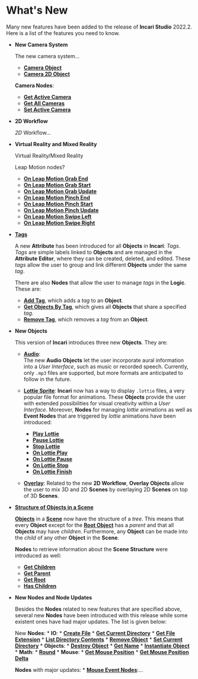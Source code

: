 # What's New

Many new features have been added to the release of **Incari Studio** 2022.2. Here is a list of the features you need to know.

* **New Camera System**

    The new camera system...
       
   * [**Camera Object**](../objects-and-types/scene-objects/camera.md) 
   * [**Camera 2D Object**](../objects-and-types/scene2d-objects/camera2d.md)

    **Camera Nodes**:
    
    * [**Get Active Camera**](../toolbox/incari/camera/get-active-camera.md)
    * [**Get All Cameras**](../toolbox/incari/camera/get-all-cameras.md)
    * [**Set Active Camera**](../toolbox/incari/camera/set-active-camera.md)

* **2D Workflow**

    *2D* Workflow...

* **Virtual Reality and Mixed Reality**

    Virtual Reality/Mixed Reality

    Leap Motion nodes?

    * [**On Leap Motion Grab End**](../toolbox/events/leapmotion/on-leapmotion-grab-end.md)
    * [**On Leap Motion Grab Start**](../toolbox/events/leapmotion/on-leapmotion-grab-start.md)
    * [**On Leap Motion Grab Update**](../toolbox/events/leapmotion/on-leapmotion-grab-update.md)
    * [**On Leap Motion Pinch End**](../toolbox/events/leapmotion/on-leapmotion-pinch-end.md)
    * [**On Leap Motion Pinch Start**](../toolbox/events/leapmotion/on-leapmotion-pinch-start.md)
    * [**On Leap Motion Pinch Update**](../toolbox/events/leapmotion/on-leapmotion-pinch-update.md)
    * [**On Leap Motion Swipe Left**](../toolbox/events/leapmotion/on-leapmotion-swipe-left.md)
    * [**On Leap Motion Swipe Right**](../toolbox/events/leapmotion/on-leapmotion-swipe-right.md)

<!-- * **Viewport**

    Now the **ViewPort**...
 -->
* [**Tags**](../objects-and-types/attributes/common-attributes/tag.md)

    A new **Attribute** has been introduced for all **Objects** in **Incari**: *Tags*. *Tags* are simple labels linked to **Objects** and are managed in the **Attribute Editor**, where they can be created, deleted, and edited. These *tags* allow the user to group and link different **Objects** under the same *tag*.

    There are also **Nodes** that allow the user to manage *tags* in the **Logic**. These are:

    * [**Add Tag**](../toolbox/incari/object/add-tag.md), which adds a *tag* to an **Object**.
    * [**Get Objects By Tag**](../toolbox/incari/object/get-objects-by-tag.md), which gives all **Objects** that share a specified *tag*.
    * [**Remove Tag**](../toolbox/incari/object/remove-tag.md), which removes a *tag* from an **Object**.

 
* **New Objects**

    This version of **Incari** introduces three new **Objects**. They are:
    
    * [**Audio**](../objects-and-types/scene-objects/audio.md):  
        The new **Audio Objects** let the user incorporate aural information into a *User Interface*, such as music or recorded speech. Currently, only `.mp3` files are supported, but more formats are anticipated to follow in the future.

    * [**Lottie Sprite**](../objects-and-types/scene-objects/lottie-sprite.md):
        **Incari** now has a way to display `.lottie` files, a very popular file format for animations. These **Objects** provide the user with extended possibilities for visual creativity within a *User Interface*.
        Moreover, **Nodes** for managing *lottie* animations as well as **Event Nodes** that are triggered by *lottie* animations have been introduced:
         * [**Play Lottie**](../toolbox/incari/lottie/play-lottie.md)
         * [**Pause Lottie**](../toolbox/incari/lottie/pause-lottie.md)
         * [**Stop Lottie**](../toolbox/incari/lottie/stop-lottie.md)
         * [**On Lottie Play**](../toolbox/events/lottie/on-lottie-play.md)
         * [**On Lottie Pause**](../toolbox/events/lottie/on-lottie-pause.md)
         * [**On Lottie Stop**](../toolbox/events/lottie/on-lottie-stop.md)
         * [**On Lottie Finish**](../toolbox/events/lottie/on-lottie-finish.md)

    * [**Overlay**](../objects-and-types/scene-objects/overlay.md):
       Related to the new **2D Workflow**, **Overlay Objects** allow the user to mix 3D and 2D **Scenes** by overlaying 2D **Scenes** on top of 3D **Scenes**. 
    
* [**Structure of Objects in a Scene**](../objects-and-types/scene-objects/README.md#structure-in-a-scene)

    [**Objects**](../objects-and-types/scene-objects/README.md) in a [**Scene**](../objects-and-types/project-objects/scene.md) now have the structure of a *tree*. This means that every **Object** except for the [**Root Object**](../objects-and-types/scene-objects/README.md#root-object) has a *parent* and that all **Objects** may have *children*. Furthermore, any **Object** can be made into the *child* of any other **Object** in the **Scene**.

    **Nodes** to retrieve information about the **Scene Structure** were introduced as well:

    * [**Get Children**](../toolbox/incari/object/get-children.md)
    * [**Get Parent**](../toolbox/incari/object/get-parent.md)
    * [**Get Root**](../toolbox/incari/object/get-root.md)
    * [**Has Children**](../toolbox/incari/object/has-children.md)



* **New Nodes and Node Updates**

    Besides the **Nodes** related to new features that are specified above, several new **Nodes** have been introduced with this release while some existent ones have had major updates. The list is given below:

    New **Nodes**:
      * **IO**: 
        * [**Create File**](../toolbox/io/createfile.md)
        * [**Get Current Directory**](../toolbox/io/getcurrentdirectory.md)
        * [**Get File Extension**](../toolbox/io/getfileextension.md)
        * [**List Directory Contents**](../toolbox/io/listdirectorycontent.md)
        * [**Remove Object**](../toolbox/io/remove.md)
        * [**Set Current Directory**](../toolbox/io/setcurrentdirectory.md)
      * **Objects**: 
        * [**Destroy Object**](../toolbox/incari/object/destroy.md)
        * [**Get Name**](../toolbox/incari/object/get-name.md)
        * [**Instantiate Object**](../toolbox/incari/object/instantiate.md)
      * **Math**: 
        * [**Round**](../toolbox/math/round.md)
      * **Mouse**:
        * [**Get Mouse Position**](../toolbox/events/mouse/getmouseposition.md)
        * [**Get Mouse Position Delta**](../toolbox/events/mouse/getmousepositiondelta.md)
    
    **Nodes** with major updates:
      * [**Mouse Event Nodes**]():... 
    

